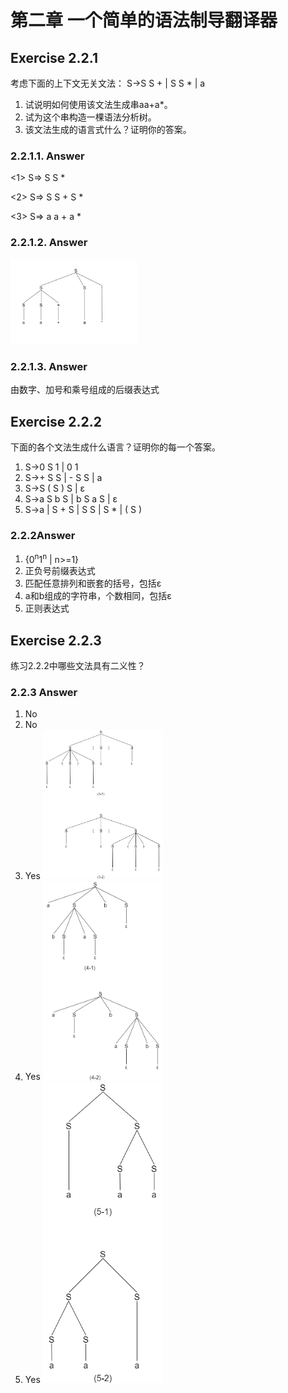 # 第二章 一个简单的语法制导翻译器

## Exercise 2.2.1

考虑下面的上下文无关文法： S->S S + | S S * | a

1) 试说明如何使用该文法生成串aa+a*。
2) 试为这个串构造一棵语法分析树。
3) 该文法生成的语言式什么？证明你的答案。

### 2.2.1.1. Answer

<1> S=> S S *

<2> S=> S S + S *

<3> S=> a a + a *

### 2.2.1.2. Answer

<img src="./img/2.2.1-2.png" width="40%" >

### 2.2.1.3. Answer

由数字、加号和乘号组成的后缀表达式

## Exercise 2.2.2

下面的各个文法生成什么语言？证明你的每一个答案。

1. S->0 S 1 | 0 1
2. S->+ S S | - S S | a
3. S->S ( S ) S | ε
4. S->a S b S | b S a S | ε
5. S->a | S + S | S S | S * | ( S )

### 2.2.2Answer

1. {0<sup>n</sup>1<sup>n</sup> | n>=1}
2. 正负号前缀表达式
3. 匹配任意排列和嵌套的括号，包括ε
4. a和b组成的字符串，个数相同，包括ε
5. 正则表达式

## Exercise 2.2.3

练习2.2.2中哪些文法具有二义性？

### 2.2.3 Answer

1. No
2. No
3. Yes
   <img src="./img/2.2.3-3.png" width="40%" >
4. Yes
   <img src="./img/2.2.3-4.png" width="40%" >
5. Yes
   <img src="./img/2.2.3-5.png" width="40%" >
